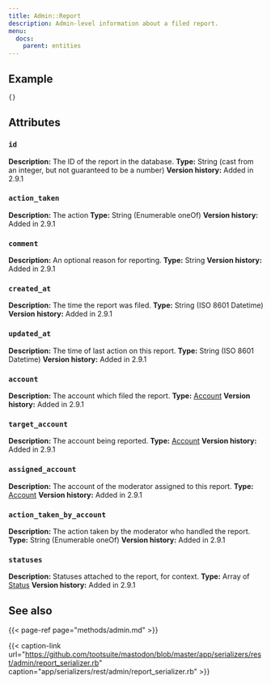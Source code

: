 ```yaml
---
title: Admin::Report
description: Admin-level information about a filed report.
menu:
  docs:
    parent: entities
---
```


## Example

```javascript
{}
```

## Attributes

### `id`

**Description:** The ID of the report in the database.
**Type:** String \(cast from an integer, but not guaranteed to be a number\)
**Version history:** Added in 2.9.1

### `action_taken`

**Description:** The action
**Type:** String \(Enumerable oneOf\)
**Version history:** Added in 2.9.1

### `comment`

**Description:** An optional reason for reporting.
**Type:** String
**Version history:** Added in 2.9.1

### `created_at`

**Description:** The time the report was filed.
**Type:** String \(ISO 8601 Datetime\)
**Version history:** Added in 2.9.1

### `updated_at`

**Description:** The time of last action on this report.
**Type:** String \(ISO 8601 Datetime\)
**Version history:** Added in 2.9.1

### `account`

**Description:** The account which filed the report.
**Type:** [Account](account.md)
**Version history:** Added in 2.9.1

### `target_account`

**Description:** The account being reported.
**Type:** [Account](account.md)
**Version history:** Added in 2.9.1

### `assigned_account`

**Description:** The account of the moderator assigned to this report.
**Type:** [Account](account.md)
**Version history:** Added in 2.9.1

### `action_taken_by_account`

**Description:** The action taken by the moderator who handled the report.
**Type:** String \(Enumerable oneOf\)
**Version history:** Added in 2.9.1

### `statuses`

**Description:** Statuses attached to the report, for context.
**Type:** Array of [Status](status.md)
**Version history:** Added in 2.9.1

## See also

{{< page-ref page="methods/admin.md" >}}

{{< caption-link url="https://github.com/tootsuite/mastodon/blob/master/app/serializers/rest/admin/report_serializer.rb" caption="app/serializers/rest/admin/report\_serializer.rb" >}}



